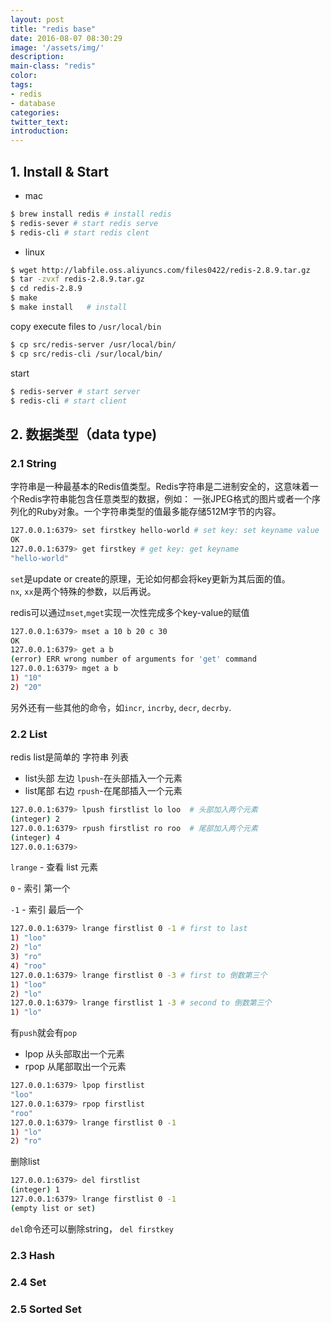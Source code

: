 ```yaml
---
layout: post
title: "redis base"
date: 2016-08-07 08:30:29
image: '/assets/img/'
description:
main-class: "redis"
color:
tags:
- redis
- database
categories:
twitter_text:
introduction:
---
```


## 1. Install & Start

* mac    

~~~bash
$ brew install redis # install redis
$ redis-sever # start redis serve
$ redis-cli # start redis clent
~~~

* linux

~~~bash
$ wget http://labfile.oss.aliyuncs.com/files0422/redis-2.8.9.tar.gz
$ tar -zvxf redis-2.8.9.tar.gz
$ cd redis-2.8.9
$ make
$ make install   # install

~~~

copy execute files to `/usr/local/bin`

~~~bash
$ cp src/redis-server /usr/local/bin/
$ cp src/redis-cli /sur/local/bin/
~~~

start

~~~bash
$ redis-server # start server
$ redis-cli # start client
~~~

## 2. 数据类型（data type)

### 2.1 String

字符串是一种最基本的Redis值类型。Redis字符串是二进制安全的，这意味着一个Redis字符串能包含任意类型的数据，例如： 一张JPEG格式的图片或者一个序列化的Ruby对象。一个字符串类型的值最多能存储512M字节的内容。

```bash
127.0.0.1:6379> set firstkey hello-world # set key: set keyname value
OK
127.0.0.1:6379> get firstkey # get key: get keyname
"hello-world"
```

`set`是update or create的原理，无论如何都会将key更新为其后面的值。   
`nx`, `xx`是两个特殊的参数，以后再说。

redis可以通过`mset`,`mget`实现一次性完成多个key-value的赋值

```bash
127.0.0.1:6379> mset a 10 b 20 c 30
OK
127.0.0.1:6379> get a b
(error) ERR wrong number of arguments for 'get' command
127.0.0.1:6379> mget a b
1) "10"
2) "20"
```

另外还有一些其他的命令，如`incr`, `incrby`, `decr`, `decrby`.

### 2.2 List

redis list是简单的 字符串 列表   

- list头部    左边      `lpush`-在头部插入一个元素
- list尾部    右边      `rpush`-在尾部插入一个元素

```bash
127.0.0.1:6379> lpush firstlist lo loo  # 头部加入两个元素
(integer) 2
127.0.0.1:6379> rpush firstlist ro roo  # 尾部加入两个元素
(integer) 4
127.0.0.1:6379>
```

`lrange` - 查看 list 元素

`0` - 索引 第一个

`-1` - 索引 最后一个

```bash
127.0.0.1:6379> lrange firstlist 0 -1 # first to last
1) "loo"
2) "lo"
3) "ro"
4) "roo"
127.0.0.1:6379> lrange firstlist 0 -3 # first to 倒数第三个
1) "loo"
2) "lo"
127.0.0.1:6379> lrange firstlist 1 -3 # second to 倒数第三个
1) "lo"
```

有`push`就会有`pop`

- lpop 从头部取出一个元素
- rpop 从尾部取出一个元素

```bash
127.0.0.1:6379> lpop firstlist
"loo"
127.0.0.1:6379> rpop firstlist
"roo"
127.0.0.1:6379> lrange firstlist 0 -1
1) "lo"
2) "ro"
```

删除list

```bash
127.0.0.1:6379> del firstlist
(integer) 1
127.0.0.1:6379> lrange firstlist 0 -1
(empty list or set)
```

`del`命令还可以删除string， `del firstkey`

### 2.3 Hash

### 2.4 Set

### 2.5 Sorted Set

